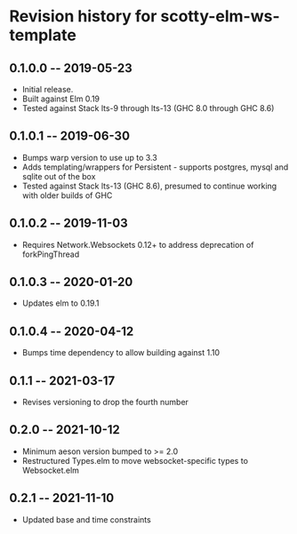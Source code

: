 # Revision history for scotty-elm-ws-template

## 0.1.0.0 -- 2019-05-23

* Initial release.
* Built against Elm 0.19
* Tested against Stack lts-9 through lts-13 (GHC 8.0 through GHC 8.6)

## 0.1.0.1 -- 2019-06-30

* Bumps warp version to use up to 3.3
* Adds templating/wrappers for Persistent - supports postgres, mysql and sqlite
  out of the box
* Tested against Stack lts-13 (GHC 8.6), presumed to continue working with older
  builds of GHC

## 0.1.0.2 -- 2019-11-03

* Requires Network.Websockets 0.12+ to address deprecation of forkPingThread

## 0.1.0.3 -- 2020-01-20

* Updates elm to 0.19.1

## 0.1.0.4 -- 2020-04-12

* Bumps time dependency to allow building against 1.10

## 0.1.1 -- 2021-03-17

* Revises versioning to drop the fourth number

## 0.2.0 -- 2021-10-12

* Minimum aeson version bumped to >= 2.0
* Restructured Types.elm to move websocket-specific types to Websocket.elm

## 0.2.1 -- 2021-11-10

* Updated base and time constraints
